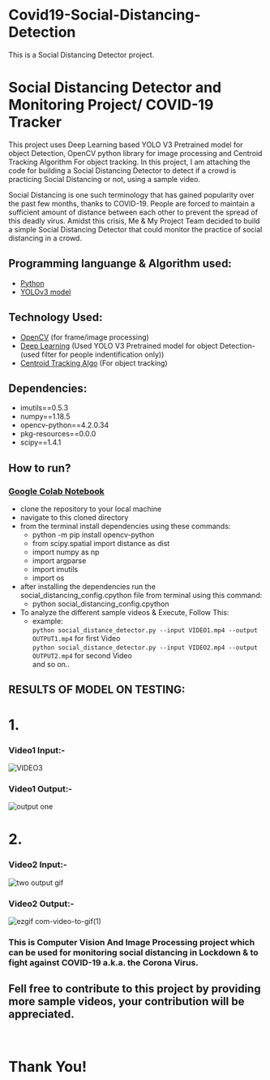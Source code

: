 # Covid19-Social-Distancing-Detection
 This is a Social Distancing Detector project.

# Social Distancing Detector and Monitoring Project/ COVID-19 Tracker
This project uses Deep Learning based YOLO V3 Pretrained model for object Detection, OpenCV python library for image processing and Centroid Tracking Algorithm For object  tracking. In this project, I am attaching the code for building a Social Distancing Detector to detect if a crowd is practicing Social Distancing or not, using a sample video.

Social Distancing is one such terminology that has gained popularity over the past few months, thanks to COVID-19. People are forced to maintain a sufficient amount of distance between each other to prevent the spread of this deadly virus. Amidst this crisis, Me & My Project Team decided to build a simple Social Distancing Detector that could monitor the practice of social distancing in a crowd.

## Programming languange & Algorithm used:
- [Python](https://www.python.org/)
- [YOLOv3 model](https://machinelearningmastery.com/how-to-perform-object-detection-with-yolov3-in-keras/)

## Technology Used:
- [OpenCV](https://opencv.org/) (for frame/image processing)
- [Deep Learning](https://machinelearningmastery.com/what-is-deep-learning/) (Used YOLO V3 Pretrained model for object Detection-(used filter for people indentification only))
- [Centroid Tracking Algo](https://en.wikipedia.org/wiki/Track_algorithm) (For object  tracking)

## Dependencies:
- imutils==0.5.3
- numpy==1.18.5
- opencv-python==4.2.0.34
- pkg-resources==0.0.0
- scipy==1.4.1

## How to run?
### [Google Colab Notebook](https://colab.research.google.com/drive/1R4maYW9mIB1WcKtrvqNdVybC4OacyAMI?usp=sharing)

- clone the repository to your local machine
- navigate to this cloned directory
- from the terminal install dependencies using these commands:
  - python -m pip install opencv-python
  - from scipy.spatial import distance as dist
  - import numpy as np
  - import argparse
  - import imutils
  - import os
- after installing the dependencies run the <span>social_distancing_config.cpython</span> file from terminal using this command:
  - python <span>social_distancing_config.cpython</span>
- To analyze the different sample videos & Execute, Follow This:
  - example: <br/>
    `python social_distance_detector.py --input VIDEO1.mp4 --output OUTPUT1.mp4` for first Video <br/>
    `python social_distance_detector.py --input VIDEO2.mp4 --output OUTPUT2.mp4` for second Video <br/>
    and so on..

## RESULTS OF MODEL ON TESTING:

# 1. 

### Video1 Input:-

![VIDEO3](https://user-images.githubusercontent.com/56020385/118154372-97063e80-b434-11eb-82dc-6b6418ea503b.gif)

### Video1 Output:-

![output one](https://user-images.githubusercontent.com/56020385/118194770-8f13c200-b467-11eb-8948-f65c5946fdce.gif)

# 2. 

### Video2 Input:-

![two output gif](https://user-images.githubusercontent.com/56020385/118197367-6a6e1900-b46c-11eb-917c-203be17b8d9e.gif)

### Video2 Output:-

![ezgif com-video-to-gif(1)](https://user-images.githubusercontent.com/56020385/118197688-0bf56a80-b46d-11eb-8ab1-33b052266767.gif)


### This is Computer Vision And Image Processing project which can be used for monitoring social distancing in Lockdown & to fight against COVID-19 a.k.a. the Corona Virus.
## Fell free to contribute to this project by providing more sample videos, your contribution will be appreciated.

<br/>

# Thank You!
